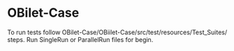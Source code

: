 # OBilet-Case

To run tests follow OBilet-Case/OBiilet-Case/src/test/resources/Test_Suites/ steps. Run SingleRun or ParallelRun files for begin.
